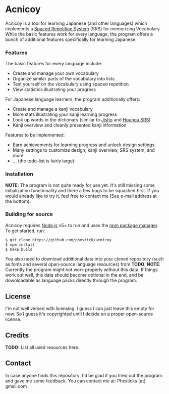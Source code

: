 # Acnicoy

Acnicoy is a tool for learning Japanese (and other languages) which implements a [Spaced Repetition System][SRS] (SRS) for memorizing Vocabulary.
While the basic features work for every language, the program offers a bunch of additional features specifically for learning Japanese.

### Features
The basic features for every language include:

  - Create and manage your own vocabulary
  - Organize similar parts of the vocabulary into lists
  - Test yourself on the vocabulary using spaced repetition
  - View statistics illustrating your progress

For Japanese language learners, the program additionally offers:
  - Create and manage a kanji vocabulary
  - More stats illustrating your kanji learning progress
  - Look up words in the dictionary (similar to [Jisho] and [Houhou SRS])
  - Kanji overview and cleanly presented kanji information

Features to be implemented:
  - Earn achievements for learning progress and unlock design settings
  - Many settings to customize design, kanji overview, SRS system, and more
  - ... (the todo-list is fairly large)

### Installation

**NOTE**: The program is not quite ready for use yet. It's still missing some
initialization functionality and there a few bugs to be squashed first.
If you would already like to try it, feel free to contact me (See e-mail address
at the bottom).

### Building for source
Acnicoy requires [Node.js] v5+ to run and uses the [npm package manager][npm].
To get started, run:
```sh
$ git clone https://github.com/phxstick/acnicoy
$ npm install
$ make build
```
You also need to download additional data into your cloned repository (such as
fonts and several open-source language resources) from **TODO**.
**NOTE**: Currently the program might not work properly without this data. If
things work out well, this data should become optional in the end, and be
downloadable as language packs directly through the program.

License
----

I'm not well versed with licensing. I guess I can just leave this empty for now.
So I guess it's copyrighted until I decide on a proper open-source license.

Credits
----

**TODO:** List all used resources here.

Contact
----

In case anyone finds this repository:
I'd be glad if you tried out the program and gave me some feedback.
You can contact me at:  Phxsticks [at] gmail.com


   [SRS]: <https://en.wikipedia.org/wiki/Spaced_repetition>
   [Jisho]: <http://jisho.org/>
   [Houhou SRS]: <http://houhou-srs.com/>
   [Node.js]: <https://nodejs.org/>
   [npm]: <https://www.npmjs.com/>


